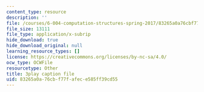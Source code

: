 ```yaml
---
content_type: resource
description: ''
file: /courses/6-004-computation-structures-spring-2017/83265a0a76cbf77fafece585ff39cd55_5jZ8VZ6G2uY.srt
file_size: 13111
file_type: application/x-subrip
hide_download: true
hide_download_original: null
learning_resource_types: []
license: https://creativecommons.org/licenses/by-nc-sa/4.0/
ocw_type: OCWFile
resourcetype: Other
title: 3play caption file
uid: 83265a0a-76cb-f77f-afec-e585ff39cd55
---
```

